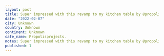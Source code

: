 ```yaml
---
layout: post
title: Super impressed with this revamp to my kitchen table by @propolisprojects.
date: "2022-02-07"
city: Unknown
country: Unknown
continent: Unknown
cafe_name: Propolisprojects.
notes: Super impressed with this revamp to my kitchen table by @propolisprojects.
published: 1
---
```

